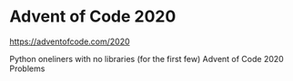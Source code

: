 # Advent of Code 2020

https://adventofcode.com/2020

Python oneliners with no libraries (for the first few) Advent of Code 2020 Problems
